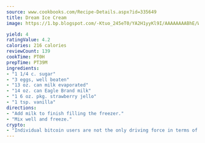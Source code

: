 ```yaml
---
source: www.cookbooks.com/Recipe-Details.aspx?id=335649
title: Dream Ice Cream
image: https://1.bp.blogspot.com/-Ktuo_245eT0/YA2H1yyKl9I/AAAAAAAABhE/WMoqSq2tWOcgMkPaLYZ-49h8pVDUUwFCQCLcBGAsYHQ/s307/5.png

yield: 4
ratingValue: 4.2
calories: 216 calories
reviewCount: 139
cookTime: PT0H
prepTime: PT39M
ingredients:
- "1 1/4 c. sugar"
- "3 eggs, well beaten"
- "13 oz. can milk evaporated"
- "14 oz. can Eagle Brand milk"
- "1 6 oz. pkg. strawberry jello"
- "1 tsp. vanilla"
directions:
- "Add milk to finish filling the freezer."
- "Mix well and freeze."
crypto:
- "Individual bitcoin users are not the only driving force in terms of securing the bitcoin network."
---
```

